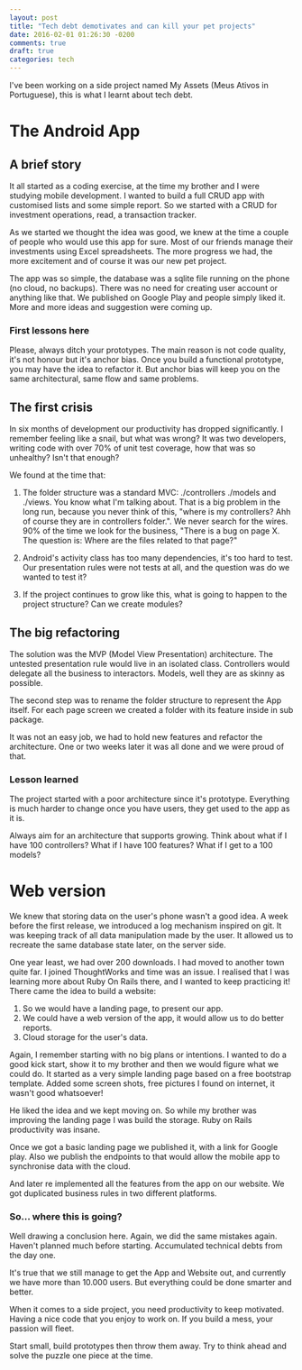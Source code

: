 ```yaml
---
layout: post
title: "Tech debt demotivates and can kill your pet projects"
date: 2016-02-01 01:26:30 -0200
comments: true
draft: true
categories: tech
---
```


I've been working on a side project named My Assets (Meus Ativos in Portuguese), this is what I learnt about tech debt.

<!-- more -->

# The Android App

## A brief story

It all started as a coding exercise, at the time my brother and I were studying mobile development. I wanted to build a full CRUD app with customised lists and some simple report. So we started with a CRUD for investment operations, read, a transaction tracker.

As we started we thought the idea was good, we knew at the time a couple of people who would use this app for sure. Most of our friends manage their investments using Excel spreadsheets. The more progress we had, the more excitement and of course it was our new pet project.

The app was so simple, the database was a sqlite file running on the phone (no cloud, no backups). There was no need for creating user account or anything like that. We published on Google Play and people simply liked it. More and more ideas and suggestion were coming up.

### First lessons here

Please, always ditch your prototypes. The main reason is not code quality, it's not honour but it's anchor bias. Once you build a functional prototype, you may have the idea to refactor it. But anchor bias will keep you on the same architectural, same flow and same problems.

## The first crisis

In six months of development our productivity has dropped significantly. I remember feeling like a snail, but what was wrong? It was  two developers, writing code with over 70% of unit test coverage, how that was so unhealthy? Isn't that enough?

We found at the time that:

  1. The folder structure was a standard MVC: ./controllers ./models and ./views. You know what I'm talking about.
    That is a big problem in the long run, because you never think of this, "where is my controllers? Ahh of course they are in controllers folder.".
We never search for the wires. 90% of the time we look for the business, "There is a bug on page X. The question is: Where are the files related to that page?"

  2. Android's activity class has too many dependencies, it's too hard to test. Our presentation rules were not tests at all, and the question was do we wanted to test it?

  3. If the project continues to grow like this, what is going to happen to the project structure? Can we create modules?

## The big refactoring

The solution was the MVP (Model View Presentation) architecture. The untested presentation rule would live in an isolated class. Controllers would delegate all the business to interactors. Models, well they are as skinny as possible.

The second step was to rename the folder structure to represent the App itself. For each page screen we created a folder with its feature inside in sub package. 

It was not an easy job, we had to hold new features and refactor the architecture. One or two weeks later it was all done and we were proud of that.

### Lesson learned

The project started with a poor architecture since it's prototype. Everything is much harder to change once you have users, they get used to the app as it is.

Always aim for an architecture that supports growing. Think about what if I have 100 controllers? What if I have 100 features? What if I get to a 100 models?

# Web version

We knew that storing data on the user's phone wasn't a good idea. A week before the first release, we introduced a log mechanism inspired on git. It  was keeping track of all data manipulation made by the user. It allowed us to recreate the same database state later, on the server side. 

One year least, we had over 200 downloads. I had moved to another town quite far. I joined ThoughtWorks and time was an issue. I realised that I was learning more about Ruby On Rails there, and I wanted to keep practicing it! There came the idea to build a website:

  1. So we would have a landing page, to present our app.
  2. We could have a web version of the app, it would allow us to do better reports.
  3. Cloud storage for the user's data.

Again, I remember starting with no big plans or intentions. I wanted to do a good kick start, show it to my brother and then we would figure what we could do. It started as a very simple landing page based on a free bootstrap template. Added some screen shots, free pictures I found on internet, it wasn't good whatsoever!

He liked the idea and we kept moving on. So while my brother was improving the landing page I was build the storage. Ruby on Rails productivity was insane.

Once we got a basic landing page we published it, with a link for Google play. Also we publish the endpoints to that would allow the mobile app to synchronise data with the cloud.

And later re implemented all the features from the app on our website. We got duplicated business rules in two different platforms.

### So... where this is going?

Well drawing a conclusion here. Again, we did the same mistakes again. Haven't planned much before starting. Accumulated technical debts from the day one.

It's true that we still manage to get the App and Website out, and currently we have more than 10.000 users. But everything could be done smarter and better.

When it comes to a side project, you need productivity to keep motivated. Having a nice code that you enjoy to work on. If you build a mess, your passion will fleet.

Start small, build prototypes then throw them away. Try to think ahead and solve the puzzle one piece at the time.
